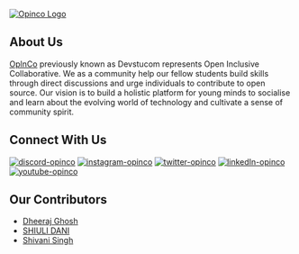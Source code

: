 [![Opinco Logo](/opinco.jpg)](https://opinco.vercel.app/)

## About Us
[OplnCo](https://opinco.vercel.app/) previously known as Devstucom represents Open Inclusive Collaborative. We as a community help our fellow students build skills
through direct discussions and urge individuals to contribute to open source. Our vision is to build a holistic platform for young minds to socialise and
learn about the evolving world of technology and cultivate a sense of community spirit.

## Connect With Us
[![discord-opinco](https://img.shields.io/badge/-Discord-black?style=flat-square&logo=Discord)](https://discord.gg/uG3KwXkgfG)
[![instagram-opinco](https://img.shields.io/badge/-Instagram-black?style=flat-square&logo=Instagram)](https://www.instagram.com/opincocommunity/)
[![twitter-opinco](https://img.shields.io/badge/-Twitter-black?style=flat-square&logo=Twitter)](https://twitter.com/opincocommunity)
[![linkedIn-opinco](https://img.shields.io/badge/-LinkedIn-black?style=flat-square&logo=LinkedIn)](https://www.linkedin.com/company/opincocommunity/)
[![youtube-opinco](https://img.shields.io/badge/-YouTube-black?style=flat-square&logo=YouTube)](https://www.youtube.com/c/OpInCoCommunity)

## Our Contributors 
- [Dheeraj Ghosh](https://github.com/dj107)
- [SHIULI DANI](https://github.com/SHIULIDANI)
- [Shivani Singh](https://github.com/Shivani8702)
